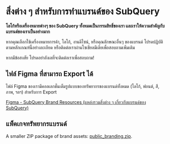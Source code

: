 # สิ่งต่าง ๆ สำหรับการทำแบรนด์ของ SubQuery

**โลโก้หรือเครื่องหมายต่างๆ ของ SubQuery ทั้งหมดเป็นกรรมสิทธิ์ของเรา และเราให้ความสำคัญกับแบรนด์ของเราเป็นอย่างมาก**

หากคุณเลือกใช้เครื่องหมายการค้า, โลโก้, งานดีไซน์, หรือคุณลักษณะอื่นๆ ของแบรนด์ โปรดปฏิบัติตามหลักเกณฑ์นี้อย่างละเอียด หรือติดต่อเราผ่านโซเชียลมีเดียเพื่อสอบถามเพิ่มเติม

หากมีข้อสงสัย โปรดอย่าลังเลที่จะติดต่อเราเพื่อสอบถาม!

## ไฟล์ Figma ที่สามารถ Export ได้

ไฟล์ Figma ของเรามีคอลเลกชั่นเต็มรูปแบบของทรัพยากรของแบรนด์ทั้งหมด (โลโก้, ฟอนต์, สี, ภาพ, ฯลฯ) สำหรับการ Export

[Figma - SubQuery Brand Resources (แหล่งรวมสิ่งต่าง ๆ เกี่ยวกับแบรนด์ของ SubQuery)](https://www.figma.com/file/AaCXaOcElrlbxq8fz39sJU/SubQuery-Brand-Resources?node-id=3%3A2)

## แพ็คเกจทรัพยากรแบรนด์

A smaller ZIP package of brand assets: [public_branding.zip](https://static.subquery.network/public_branding.zip).